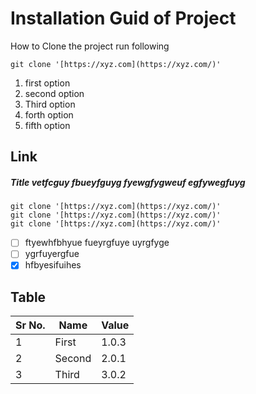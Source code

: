 # Installation Guid of Project
How to Clone the project
run following 

    git clone '[https://xyz.com](https://xyz.com/)'

 1. first option
 2. second option
 3. Third option
 4. forth option
 5. fifth option

##  Link [](./link.md)

##### Title vetfcguy fbueyfguyg fyewgfygweuf egfywegfuyg

    git clone '[https://xyz.com](https://xyz.com/)'
    git clone '[https://xyz.com](https://xyz.com/)'
    git clone '[https://xyz.com](https://xyz.com/)'


 - [ ] ftyewhfbhyue fueyrgfuye uyrgfyge
 - [ ] ygrfuyergfue
 - [x] hfbyesifuihes

 ## Table 
|  Sr No.|Name  | Value|
|--|--|--|
|1  |First| 1.0.3|
| 2 |Second| 2.0.1|
|  3|Third| 3.0.2|
